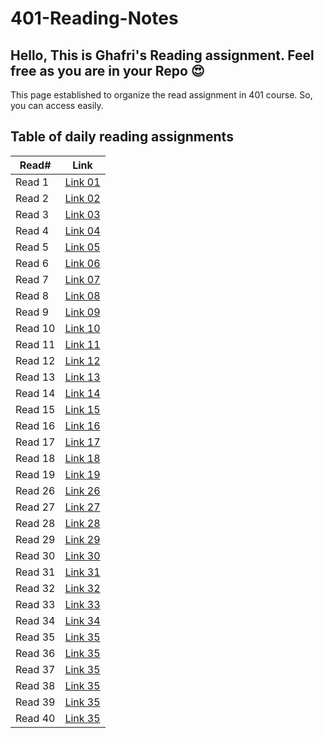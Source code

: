 # 401-Reading-Notes

## Hello, This is Ghafri's Reading assignment. Feel free as you are in your Repo :heart_eyes: <br>
This page established to organize the read assignment in 401 course. So, you can access easily.

## Table of daily reading assignments

Read# | Link
---------|---------
Read 1   |[Link 01](https://mohammedghafri.github.io/401-reading-notes/class01)
Read 2   |[Link 02](https://mohammedghafri.github.io/401-reading-notes/class02)
Read 3   |[Link 03](https://mohammedghafri.github.io/401-reading-notes/class03)
Read 4   |[Link 04](https://mohammedghafri.github.io/401-reading-notes/class04)
Read 5   |[Link 05](https://mohammedghafri.github.io/401-reading-notes/class05)
Read 6   |[Link 06](https://mohammedghafri.github.io/401-reading-notes/class06)
Read 7   |[Link 07](https://mohammedghafri.github.io/401-reading-notes/class07)
Read 8   |[Link 08](https://mohammedghafri.github.io/401-reading-notes/class08)
Read 9   |[Link 09](https://mohammedghafri.github.io/401-reading-notes/class09)
Read 10  |[Link 10](https://mohammedghafri.github.io/401-reading-notes/class10)
Read 11  |[Link 11](https://mohammedghafri.github.io/401-reading-notes/class11)
Read 12  |[Link 12](https://mohammedghafri.github.io/401-reading-notes/class12)
Read 13  |[Link 13](https://mohammedghafri.github.io/401-reading-notes/class13)
Read 14  |[Link 14](https://mohammedghafri.github.io/401-reading-notes/class14)
Read 15  |[Link 15](https://mohammedghafri.github.io/401-reading-notes/class15)
Read 16  |[Link 16](https://mohammedghafri.github.io/401-reading-notes/class16)
Read 17  |[Link 17](https://mohammedghafri.github.io/401-reading-notes/class17)
Read 18  |[Link 18](https://mohammedghafri.github.io/401-reading-notes/class18)
Read 19  |[Link 19](https://mohammedghafri.github.io/401-reading-notes/class19)
Read 26  |[Link 26](https://mohammedghafri.github.io/401-reading-notes/class26)
Read 27  |[Link 27](https://mohammedghafri.github.io/401-reading-notes/class27)
Read 28  |[Link 28](https://mohammedghafri.github.io/401-reading-notes/class28)
Read 29  |[Link 29](https://mohammedghafri.github.io/401-reading-notes/class29)
Read 30  |[Link 30](https://mohammedghafri.github.io/401-reading-notes/class30)
Read 31  |[Link 31](https://mohammedghafri.github.io/401-reading-notes/class31)
Read 32  |[Link 32](https://mohammedghafri.github.io/401-reading-notes/class32)
Read 33  |[Link 33](https://mohammedghafri.github.io/401-reading-notes/class33)
Read 34  |[Link 34](https://mohammedghafri.github.io/401-reading-notes/class34)
Read 35  |[Link 35](https://mohammedghafri.github.io/401-reading-notes/class35)
Read 36  |[Link 35](https://mohammedghafri.github.io/401-reading-notes/class36)
Read 37  |[Link 35](https://mohammedghafri.github.io/401-reading-notes/class37)
Read 38  |[Link 35](https://mohammedghafri.github.io/401-reading-notes/class38)
Read 39  |[Link 35](https://mohammedghafri.github.io/401-reading-notes/class39)
Read 40  |[Link 35](https://mohammedghafri.github.io/401-reading-notes/class40)








